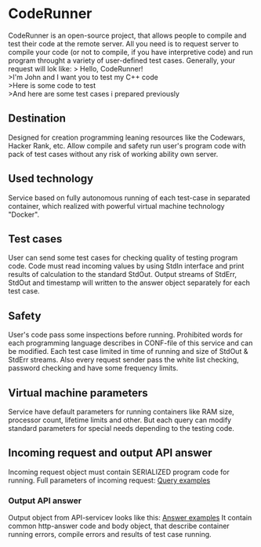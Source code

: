 



<!DOCTYPE html>
<html lang="en">
<head>
    <meta charset="UTF-8">
</head>
<body>
<h1>CodeRunner</h1>
CodeRunner is an open-source project, that allows people to compile and test their code at the remote server.
All you need is to request server to compile your code (or not to compile, if you have interpretive code) and run program throught a variety of user-defined test cases. Generally, your request will lok like:
> Hello, CodeRunner!<br>
>I'm John and I want you to test my C++ code<br>
>Here is some code to test<br>
>And here are some test cases i prepared previously

<h2>Destination</h2>
Designed for creation programming leaning resources like the Codewars, Hacker Rank, etc.
Allow compile and safety run user's program code with pack of test cases without any risk of working ability own server.

<h2>Used technology</h2>
Service based on fully autonomous running of each test-case in separated container,
which realized with powerful virtual machine technology "Docker".

<h2>Test cases</h2>
User can send some test cases for checking quality of testing program code.
Code must read incoming values by using StdIn interface and print results of calculation to the standard StdOut.
Output streams of StdErr, StdOut and timestamp will written to the answer object separately for each test case.

<h2>Safety</h2>
User's code pass some inspections before running.
Prohibited words for each programming language describes in CONF-file of this service and can be modified.
Each test case limited in time of running and size of StdOut & StdErr streams.
Also every request sender pass the white list checking, password checking and have some frequency limits.

<h2>Virtual machine parameters</h2>
Service have default parameters for running containers like RAM size, processor count, lifetime limits and other.
But each query can modify standard parameters for special needs depending to the testing code.

<h2>Incoming request and output API answer</h2>
Incoming request object must contain SERIALIZED program code for running.
Full parameters of incoming request:
<a href="https://github.com/holateam/coderunner/blob/master/requestSamples.md">Query examples</a>
<h3>Output API answer</h3>
Output object from API-servicev looks like this:
<a href="https://github.com/holateam/coderunner/blob/master/outputObject.md">Answer examples</a>
It contain common http-answer code and body object, that describe
container running errors, compile errors and results of test case running.


</body>
</html>
